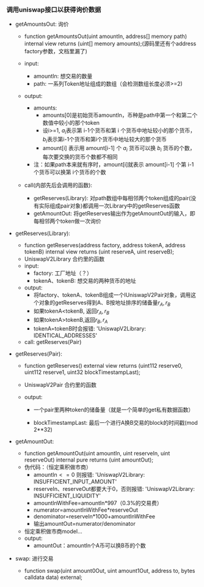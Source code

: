 ### 调用uniswap接口以获得询价数据

* getAmountsOut: 询价

  * function getAmountsOut(uint amountIn, address[] memory path) internal view returns (uint[] memory amounts);(源码里还有个address factory参数，文档里漏了)

  * input:
    * amountIn: 想交易的数量
    * path: 一系列Token地址组成的数组（会检测数组长度必须>=2)
  * output:
    * amounts: 
      * amounts[0]是初始货币amountIn，币种是path中第一个和第二个数值中较小的那个token
      * 设i>=1, $a_i$表示第 i-1个货币和第 i 个货币中地址较小的那个货币，$b_i$表示第i-1个货币和第i个货币中地址较大的那个货币
      * amount[i] 表示用 amount[i-1] 个 $a_i$ 货币可以换 $b_i$ 货币的个数，每次要交换的货币个数都不相同
    * 注：如果path本来就有序时，amount[i]就表示 amount[i-1] 个第 i-1 个货币可以换第 i个货币的个数
  * call(内部先后会调用的函数):
    * getReserves(Library): 对path数组中每相邻两个token组成的pair(没有实际组成pair对象)都调用一次Library中的getReserves函数
    * getAmountOut: 将getReserves输出作为getAmountOut的输入，即每相邻两个token做一次询价

* getReserves(Library):

  * function getReserves(address factory, address tokenA, address tokenB) internal view returns (uint reserveA, uint reserveB);
  * UniswapV2Library 合约里的函数
  * input:
    * factory: 工厂地址（？）
    * tokenA、tokenB: 想交易的两种货币的地址
  * output: 
    * 将factory、tokenA、tokenB组成一个IUniswapV2Pair对象，调用这个对象的getReserves得到A、B按地址排序的储备量$r_A,r_B$
    * 如果tokenA<tokenB, 返回$r_A,r_B$
    * 如果tokenA>tokenB,返回$r_B,r_A$
    * tokenA=tokenB时会报错: 'UniswapV2Library: IDENTICAL_ADDRESSES'
  * call: getReserves(Pair)

* getReserves(Pair):

  * function getReserves() external view returns (uint112 reserve0, uint112 reserve1, uint32 blockTimestampLast);

  * UniswapV2Pair 合约里的函数

  * output:

    * 一个pair里两种token的储备量（就是一个简单的get私有数据函数）

    * blockTimestampLast: 最后一个进行A换B交易的block的时间戳(mod 2**32)

* getAmountOut:

  * function getAmountOut(uint amountIn, uint reserveIn, uint reserveOut) internal pure returns (uint amountOut);
  * 伪代码：（恒定乘积做市商）
    * amountIn$<=0$ 则报错: 'UniswapV2Library: INSUFFICIENT_INPUT_AMOUNT'
    * reserveIn、reserveOut都要大于0，否则报错: 'UniswapV2Library: INSUFFICIENT_LIQUIDITY'
    * amountInWithFee=amountIn*997（0.3%的交易费）
    * numerator=amountInWithFee*reserveOut
    * denominator=reserveIn*1000+amountInWithFee
    * 输出amountOut=numerator/denominator
  * 恒定乘积做市商model…
  * output: 
    * amountOut：amountIn个A币可以换B币的个数

* swap: 进行交易
  * function swap(uint amount0Out, uint amount1Out, address to, bytes calldata data) external;


